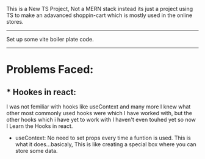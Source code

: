 This is a New TS Project, Not a MERN stack instead its just a project using TS to make an adavanced shoppin-cart which is mostly used in the online stores.

---

Set up some vite boiler plate code.
________

# Problems Faced:
## * Hookes in react:
I was not femiliar with hooks like useContext and many more I knew what other most commonly used hooks were which I have worked with, but the other hooks which i have yet to work with I haven't even touhed yet so now I Learn the Hooks in react.
* useContext: No need to set props every time a funtion is used. This is what it does...basicaly, This is like creating a special box where you can store some data.
